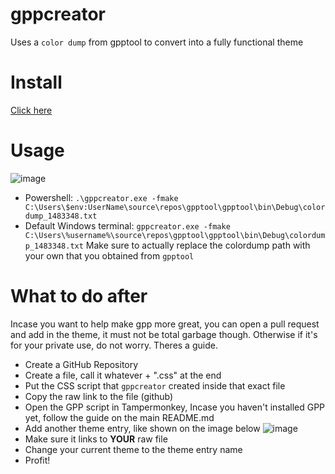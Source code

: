 # gppcreator
Uses a `color dump` from gpptool to convert into a fully functional theme

# Install
[Click here](https://cdn.discordapp.com/attachments/1170748927927140506/1172682223909093466/gppcreator.exe)

# Usage
![image](https://github.com/Storm99999/githubpp/assets/87811650/fa1e5b28-8ce2-4918-86d0-13ae852f2eb8)
* Powershell: `.\gppcreator.exe -fmake C:\Users\$env:UserName\source\repos\gpptool\gpptool\bin\Debug\colordump_1483348.txt`
* Default Windows terminal: `gppcreator.exe -fmake C:\Users\%username%\source\repos\gpptool\gpptool\bin\Debug\colordump_1483348.txt`
Make sure to actually replace the colordump path with your own that you obtained from `gpptool`

# What to do after
Incase you want to help make gpp more great, you can open a pull request and add in the theme, it must not be total garbage though. Otherwise if it's for your private use, do not worry. Theres a guide.
* Create a GitHub Repository
* Create a file, call it whatever + ".css" at the end
* Put the CSS script that `gppcreator` created inside that exact file
* Copy the raw link to the file (github)
* Open the GPP script in Tampermonkey, Incase you haven't installed GPP yet, follow the guide on the main README.md
* Add another theme entry, like shown on the image below
![image](https://github.com/Storm99999/githubpp/assets/87811650/5e4d4394-6048-42fe-9c85-87279cb4b712)
* Make sure it links to **YOUR** raw file
* Change your current theme to the theme entry name
* Profit!

